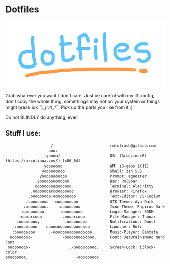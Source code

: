 # Dotfiles
![Dotfiles_img](https://github.com/rototrash/dotfiles/blob/main/assets/dotfiles_7p.png)

Grab whatever you want I don't care. Just be careful with my i3 config, don't copy the whole thing, somethings may not on your system or things might break idk ¯\\_\_(ツ)_\_/¯. Pick up the parts you like from it :)

Do not BLINDLY do anything, ever.

## Stuff I use:

```
                    /-                        rototrash@github.com
                   ooo:                       --------------------
                  yoooo/                      OS: [ArcoLinuxB](https://arcolinux.com/) [x86_64]
                 yooooooo                     WM: i3-gaps (X11)
                yooooooooo                    Shell: zsh 5.8
               yooooooooooo                   Prompt: agnoster
             .yooooooooooooo                  Bar: Polybar
            .oooooooooooooooo                 Terminal: Alacritty
           .oooooooarcoooooooo                Browser: Firefox
          .ooooooooo-oooooooooo               Text-Editor: VS-Codium
         .ooooooooo-  oooooooooo              GTK-Theme: Ayu-Dark
        :ooooooooo.    :ooooooooo             Icon-Theme: Papirus-Dark
       :ooooooooo.      :ooooooooo            Login-Manager: SDDM
      :oooarcooo         .oooarcooo           File-Manager: Thunar
     :ooooooooy           .ooooooooo          Notifications: Dunst
    :ooooooooo    ooooooooooooooooooo         Launcher: Rofi
   :ooooooooo      .-ooooooooooooooooo.       Music-Player: Cantata
  ooooooooo-             -ooooooooooooo.      Font: JetBrainsMono Nerd Font
 ooooooooo-                 .-oooooooooo.     Screen-Lock: i3lock-color
ooooooooo.                     -ooooooooo

```
